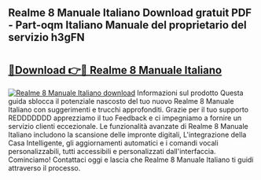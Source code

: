 ## Realme 8 Manuale Italiano Download gratuit PDF - Part-oqm Italiano Manuale del proprietario del servizio h3gFN

# <h2><a href="http://dfa4ohv.blite.top/?on=Realme+8+Manuale+Italiano">🔗Download 👉🔴 Realme 8 Manuale Italiano</a></h2>

[![Realme 8 Manuale Italiano download](https://i.imgur.com/lujVjoI.png)](http://dfa4ohv.blite.top/?on=Realme+8+Manuale+Italiano)
Informazioni sul prodotto Questa guida sblocca il potenziale nascosto del tuo nuovo Realme 8 Manuale Italiano con suggerimenti e trucchi approfonditi. Grazie per il tuo supporto REDDDDDDD apprezziamo il tuo Feedback e ci impegniamo a fornire un servizio clienti eccezionale. Le funzionalità avanzate di Realme 8 Manuale Italiano includono la scansione delle impronte digitali, L'integrazione della Casa Intelligente, gli aggiornamenti automatici e i comandi vocali personalizzabili, tutti accessibili e personalizzati dall'interfaccia. Cominciamo! Contattaci oggi e lascia che Realme 8 Manuale Italiano ti guidi attraverso il processo.
